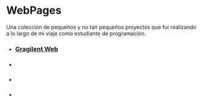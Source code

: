 # WebPages
Una colección de pequeños y no tan pequeños proyectos que fui realizando a lo largo de mi viaje como estudiante de programación.
 * ### [Gragilent Web](https://github.com/JulianPariss/WebPages/tree/main/)
 * ### [](https://github.com/JulianPariss/WebPages/tree/main/)
 * ### [](https://github.com/JulianPariss/WebPages/tree/main/)
 * ### [](https://github.com/JulianPariss/WebPages/tree/main/)
   





